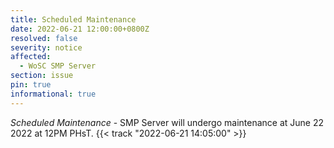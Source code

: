 ```yaml
---
title: Scheduled Maintenance
date: 2022-06-21 12:00:00+0800Z
resolved: false
severity: notice
affected:
  - WoSC SMP Server
section: issue
pin: true
informational: true 
---
```


*Scheduled Maintenance* - SMP Server will undergo maintenance at June 22 2022 at 12PM PHsT. {{< track "2022-06-21 14:05:00" >}}